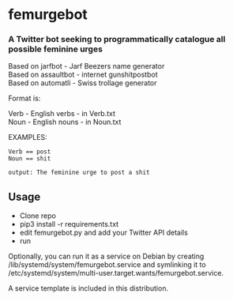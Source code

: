 # femurgebot
### A Twitter bot seeking to programmatically catalogue all possible feminine urges

Based on jarfbot - Jarf Beezers name generator  
Based on assaultbot - internet gunshitpostbot  
Based on automatli - Swiss trollage generator  

Format is:

Verb - English verbs - in Verb.txt  
Noun - English nouns - in Noun.txt  

EXAMPLES:

```
Verb == post
Noun == shit

output: The feminine urge to post a shit
```

## Usage
* Clone repo
* pip3 install -r requirements.txt
* edit femurgebot.py and add your Twitter API details
* run

Optionally, you can run it as a service on Debian by creating /lib/systemd/system/femurgebot.service and symlinking it to /etc/systemd/system/multi-user.target.wants/femurgebot.service.

A service template is included in this distribution.
